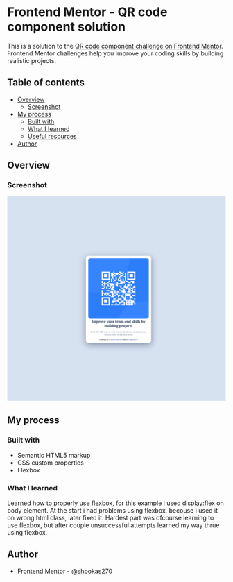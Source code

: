 # Frontend Mentor - QR code component solution

This is a solution to the [QR code component challenge on Frontend Mentor](https://www.frontendmentor.io/challenges/qr-code-component-iux_sIO_H). Frontend Mentor challenges help you improve your coding skills by building realistic projects.

## Table of contents

- [Overview](#overview)
  - [Screenshot](#screenshot)
- [My process](#my-process)
  - [Built with](#built-with)
  - [What I learned](#what-i-learned)
  - [Useful resources](#useful-resources)
- [Author](#author)

## Overview

### Screenshot

![](./images/screenshot.png)

## My process

### Built with

- Semantic HTML5 markup
- CSS custom properties
- Flexbox

### What I learned

Learned how to properly use flexbox, for this example i used display:flex on body element. At the start i had problems using flexbox, becouse i used it on wrong html class, later fixed it.
Hardest part was ofcourse learning to use flexbox, but after couple unsuccessful attempts learned my way thrue using flexbox.

## Author

- Frontend Mentor - [@shpokas270](https://www.frontendmentor.io/profile/shpokas270)
